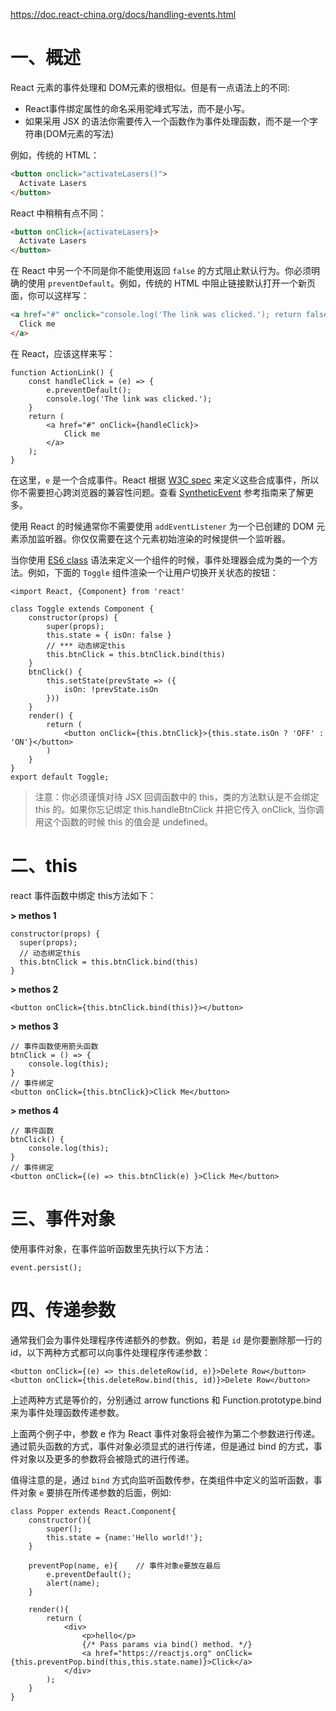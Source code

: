 https://doc.react-china.org/docs/handling-events.html

# 一、概述

React 元素的事件处理和 DOM元素的很相似。但是有一点语法上的不同:

- React事件绑定属性的命名采用驼峰式写法，而不是小写。
- 如果采用 JSX 的语法你需要传入一个函数作为事件处理函数，而不是一个字符串(DOM元素的写法)

例如，传统的 HTML：

```html
<button onclick="activateLasers()">
  Activate Lasers
</button>
```

React 中稍稍有点不同：

```html
<button onClick={activateLasers}>
  Activate Lasers
</button>
```

在 React 中另一个不同是你不能使用返回 `false` 的方式阻止默认行为。你必须明确的使用 `preventDefault`。例如，传统的 HTML 中阻止链接默认打开一个新页面，你可以这样写：

```html
<a href="#" onclick="console.log('The link was clicked.'); return false">
  Click me
</a>
```

在 React，应该这样来写：

```react
function ActionLink() {
    const handleClick = (e) => {
        e.preventDefault();
        console.log('The link was clicked.');
    }
    return (
        <a href="#" onClick={handleClick}>
            Click me
        </a>
    );
}
```

在这里，`e` 是一个合成事件。React 根据 [W3C spec](https://www.w3.org/TR/DOM-Level-3-Events/) 来定义这些合成事件，所以你不需要担心跨浏览器的兼容性问题。查看 [SyntheticEvent](https://doc.react-china.org/docs/events.html) 参考指南来了解更多。

使用 React 的时候通常你不需要使用 `addEventListener` 为一个已创建的 DOM 元素添加监听器。你仅仅需要在这个元素初始渲染的时候提供一个监听器。

当你使用 [ES6 class](https://developer.mozilla.org/en/docs/Web/JavaScript/Reference/Classes) 语法来定义一个组件的时候，事件处理器会成为类的一个方法。例如，下面的 `Toggle` 组件渲染一个让用户切换开关状态的按钮：

```react
<import React, {Component} from 'react'

class Toggle extends Component {
    constructor(props) {
        super(props);
        this.state = { isOn: false }
        // *** 动态绑定this
        this.btnClick = this.btnClick.bind(this)
    }
    btnClick() {
        this.setState(prevState => ({
            isOn: !prevState.isOn
        }))
    }
    render() {
        return (
            <button onClick={this.btnClick}>{this.state.isOn ? 'OFF' : 'ON'}</button>
        )
    }
}
export default Toggle;
```

> 注意：你必须谨慎对待 JSX 回调函数中的 this，类的方法默认是不会绑定 this 的。如果你忘记绑定 this.handleBtnClick 并把它传入 onClick, 当你调用这个函数的时候 this 的值会是 undefined。

# 二、this 

react 事件函数中绑定 this方法如下：

**\> methos 1**

```react
constructor(props) {
  super(props);
  // 动态绑定this
  this.btnClick = this.btnClick.bind(this)
}
```

**\> methos 2**

```react
<button onClick={this.btnClick.bind(this)}></button>
```

**\> methos 3**

```react
// 事件函数使用箭头函数
btnClick = () => {
    console.log(this);
}
// 事件绑定
<button onClick={this.btnClick}>Click Me</button>
```

**\> methos 4**

```react
// 事件函数
btnClick() {
    console.log(this);
}
// 事件绑定
<button onClick={(e) => this.btnClick(e) }>Click Me</button>
```

# 三、事件对象

使用事件对象，在事件监听函数里先执行以下方法：

```react
event.persist();
```

# 四、传递参数

通常我们会为事件处理程序传递额外的参数。例如，若是 `id` 是你要删除那一行的 id，以下两种方式都可以向事件处理程序传递参数：

```react
<button onClick={(e) => this.deleteRow(id, e)}>Delete Row</button>
<button onClick={this.deleteRow.bind(this, id)}>Delete Row</button>
```

上述两种方式是等价的，分别通过 arrow functions 和 Function.prototype.bind 来为事件处理函数传递参数。

上面两个例子中，参数 e 作为 React 事件对象将会被作为第二个参数进行传递。通过箭头函数的方式，事件对象必须显式的进行传递，但是通过 bind 的方式，事件对象以及更多的参数将会被隐式的进行传递。

值得注意的是，通过 `bind` 方式向监听函数传参，在类组件中定义的监听函数，事件对象 `e` 要排在所传递参数的后面，例如:

```react
class Popper extends React.Component{
    constructor(){
        super();
        this.state = {name:'Hello world!'};
    }
    
    preventPop(name, e){    // 事件对象e要放在最后
        e.preventDefault();
        alert(name);
    }
    
    render(){
        return (
            <div>
                <p>hello</p>
                {/* Pass params via bind() method. */}
                <a href="https://reactjs.org" onClick={this.preventPop.bind(this,this.state.name)}>Click</a>
            </div>
        );
    }
} 
```



